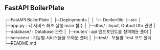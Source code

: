 ## FastAPI BoilerPlate

┌─FastAPI BoilerPlate
│  ├─Deployments
│  │   └─ Dockerfile
├─src
│  ├─app.py : 각 서비스 최초 실행 main 함수
│  ├─dtos/ : Input, Output Dto 관련
│  ├─database/ : Database 관련
│  ├─router/ : api 엔드포인트를 정의해둔 폴더
│  ├─services/ : 기능별 서비스들을 모아둔 폴더
│  ├─test/ : 모듈별 Test 코드 폴더
└─README.md
